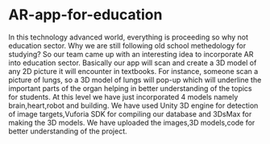 # AR-app-for-education
In this technology advanced world, everything is proceeding so why not education sector. 
Why we are still following old school methedology for studying? So our team came up with an interesting idea to incorporate AR into education sector.
Basically our app will scan and create a 3D model of any 2D picture it will encounter in textbooks. For instance, someone scan a picture of lungs, 
so a 3D model of lungs will pop-up which will underline the important parts of the organ helping in better understanding of the topics for students. 
At this level we have just incorporated 4 models namely brain,heart,robot and building. 
We have used Unity 3D engine for detection of image targets,Vuforia SDK for compiling our database and 3DsMax for making the 3D models. 
We have uploaded the images,3D models,code for better understanding of the project.
